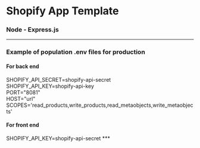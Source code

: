 # Shopify App Template
<h3>Node - Express.js</h3>

***
<h3>Example of population .env files for production</h3>
<h4>For back end</h4>
SHOPIFY_API_SECRET=shopify-api-secret <br>
SHOPIFY_API_KEY=shopify-api-key <br>
PORT="8081" <br>
HOST="url" <br>
SCOPES='read_products,write_products,read_metaobjects,write_metaobjects'

<h4>For front end</h4>
SHOPIFY_API_KEY=shopify-api-secret
***
